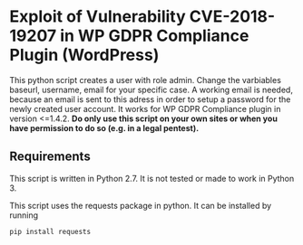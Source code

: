 # Exploit of Vulnerability CVE-2018-19207 in WP GDPR Compliance Plugin (WordPress)
This python script creates a user with role admin. Change the varbiables baseurl, username, email for your specific case. A working email is needed, because an email is sent to this adress in order to setup a password for the newly created user account.
It works for WP GDPR Compliance plugin in version <=1.4.2.
**Do only use this script on your own sites or when you have permission to do so (e.g. in a legal pentest).**

## Requirements
This script is written in Python 2.7. It is not tested or made to work in Python 3.

This script uses the requests package in python. It can be installed by running

```
pip install requests
```


